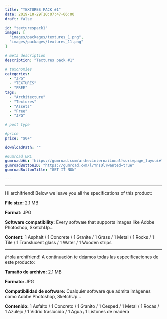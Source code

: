 ```yaml
---
title: "TEXTURES PACK #1"
date: 2019-10-29T10:07:47+06:00
draft: false

id: "texturespack1"
images: [
  "images/packages/textures_1.png",
  "images/packages/textures_11.png"
]

# meta description
description: "Textures pack #1"

# taxonomies
categories:
  - "JPG"
  - "TEXTURES"
  - "FREE"
tags:
  - "Architecture"
  - "Textures"
  - "Assets"
  - "Free"
  - "JPG"

# post type

#price
price: "$0+"

downloadPath: ""

#Gumroad URL
gumroadURL: "https://gumroad.com/archezinternational?sort=page_layout#YnsUl"
gumroadButtonID: "https://gumroad.com/l/YnsUl?wanted=true"
gumroadButtonTitle: "GET IT NOW"

---
```


___

Hi archifriend! Below we leave you all the specifications of this product:

**File size:** 2.1 MB

**Format:** JPG

**Software compatibility:** Every software that supports images like Adobe Photoshop, SketchUp...

**Content:** 1 Asphalt / 1 Concrete / 1 Granite / 1 Grass / 1 Metal / 1 Rocks / 1 Tile / 1 Translucent glass / 1 Water / 1 Wooden strips

_____

¡Hola archifriend! A continuación te dejamos todas las especificaciones de este producto:

**Tamaño de archivo:** 2.1 MB

**Formato:** JPG

**Compatibilidad de software:** Cualquier software que admita imágenes como Adobe Photoshop, SketchUp...

**Contenido:** 1 Asfalto / 1 Concreto / 1 Granito / 1 Cesped / 1 Metal / 1 Rocas / 1 Azulejo / 1 Vidrio traslucido / 1 Agua / 1 Listones de madera